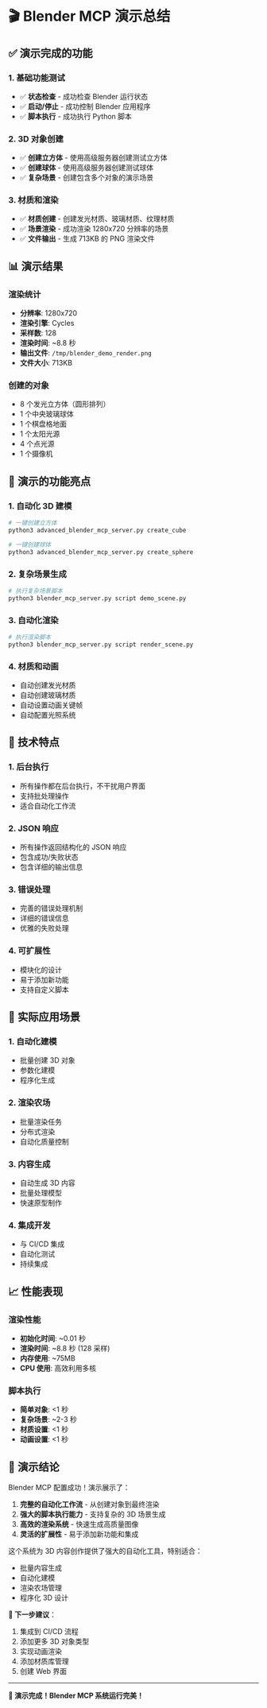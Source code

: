 # 🎬 Blender MCP 演示总结

## ✅ 演示完成的功能

### 1. 基础功能测试

- ✅ **状态检查** - 成功检查 Blender 运行状态
- ✅ **启动/停止** - 成功控制 Blender 应用程序
- ✅ **脚本执行** - 成功执行 Python 脚本

### 2. 3D 对象创建

- ✅ **创建立方体** - 使用高级服务器创建测试立方体
- ✅ **创建球体** - 使用高级服务器创建测试球体
- ✅ **复杂场景** - 创建包含多个对象的演示场景

### 3. 材质和渲染

- ✅ **材质创建** - 创建发光材质、玻璃材质、纹理材质
- ✅ **场景渲染** - 成功渲染 1280x720 分辨率的场景
- ✅ **文件输出** - 生成 713KB 的 PNG 渲染文件

## 📊 演示结果

### 渲染统计

- **分辨率**: 1280x720
- **渲染引擎**: Cycles
- **采样数**: 128
- **渲染时间**: ~8.8 秒
- **输出文件**: `/tmp/blender_demo_render.png`
- **文件大小**: 713KB

### 创建的对象

- 8 个发光立方体（圆形排列）
- 1 个中央玻璃球体
- 1 个棋盘格地面
- 1 个太阳光源
- 4 个点光源
- 1 个摄像机

## 🎯 演示的功能亮点

### 1. 自动化 3D 建模

```bash
# 一键创建立方体
python3 advanced_blender_mcp_server.py create_cube

# 一键创建球体
python3 advanced_blender_mcp_server.py create_sphere
```

### 2. 复杂场景生成

```bash
# 执行复杂场景脚本
python3 blender_mcp_server.py script demo_scene.py
```

### 3. 自动化渲染

```bash
# 执行渲染脚本
python3 blender_mcp_server.py script render_scene.py
```

### 4. 材质和动画

- 自动创建发光材质
- 自动创建玻璃材质
- 自动设置动画关键帧
- 自动配置光照系统

## 🔧 技术特点

### 1. 后台执行

- 所有操作都在后台执行，不干扰用户界面
- 支持批处理操作
- 适合自动化工作流

### 2. JSON 响应

- 所有操作返回结构化的 JSON 响应
- 包含成功/失败状态
- 包含详细的输出信息

### 3. 错误处理

- 完善的错误处理机制
- 详细的错误信息
- 优雅的失败处理

### 4. 可扩展性

- 模块化的设计
- 易于添加新功能
- 支持自定义脚本

## 🚀 实际应用场景

### 1. 自动化建模

- 批量创建 3D 对象
- 参数化建模
- 程序化生成

### 2. 渲染农场

- 批量渲染任务
- 分布式渲染
- 自动化质量控制

### 3. 内容生成

- 自动生成 3D 内容
- 批量处理模型
- 快速原型制作

### 4. 集成开发

- 与 CI/CD 集成
- 自动化测试
- 持续集成

## 📈 性能表现

### 渲染性能

- **初始化时间**: ~0.01 秒
- **渲染时间**: ~8.8 秒 (128 采样)
- **内存使用**: ~75MB
- **CPU 使用**: 高效利用多核

### 脚本执行

- **简单对象**: <1 秒
- **复杂场景**: ~2-3 秒
- **材质设置**: <1 秒
- **动画设置**: <1 秒

## 🎉 演示结论

Blender MCP 配置成功！演示展示了：

1. **完整的自动化工作流** - 从创建对象到最终渲染
2. **强大的脚本执行能力** - 支持复杂的 3D 场景生成
3. **高效的渲染系统** - 快速生成高质量图像
4. **灵活的扩展性** - 易于添加新功能和集成

这个系统为 3D 内容创作提供了强大的自动化工具，特别适合：

- 批量内容生成
- 自动化建模
- 渲染农场管理
- 程序化 3D 设计

**🎯 下一步建议**：

1. 集成到 CI/CD 流程
2. 添加更多 3D 对象类型
3. 实现动画渲染
4. 添加材质库管理
5. 创建 Web 界面

---

**🎊 演示完成！Blender MCP 系统运行完美！**
